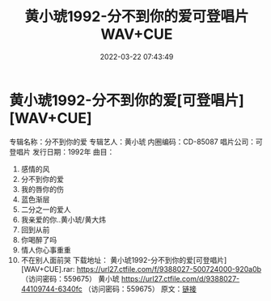 ﻿---
title: 黄小琥1992-分不到你的爱可登唱片WAV+CUE
date: 2022-03-22 07:43:49
categories: WAV车载音乐、镜像
tags: 华语中文
---
# 黄小琥1992-分不到你的爱[可登唱片][WAV+CUE]

专辑名称：分不到你的爱
专辑艺人：黄小琥
内圈编码：CD-85087
唱片公司：可登唱片
发行日期：1992年
曲目：
01. 感情的风
02. 分不到你的爱
03. 我的唇你的伤
04. 蓝色渐层
05. 二分之一的爱人
06. 我亲爱的你..黄小琥/黄大炜
07. 回到从前
08. 你喝醉了吗
09. 情人你心事重重
10. 不在别人面前哭
下载地址：
黄小琥1992-分不到你的爱[可登唱片][WAV+CUE].rar: https://url27.ctfile.com/f/9388027-500724000-920a0b
（访问密码：559675）
黄小琥
https://url27.ctfile.com/d/9388027-44109744-6340fc
（访问密码：559675）
原文：[链接](https://blog.sina.com.cn/s/blog_1647c7e7601030wba.html)